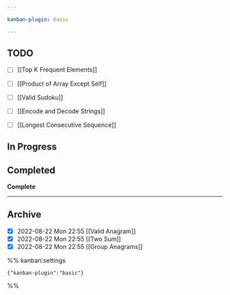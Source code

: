 ```yaml
---

kanban-plugin: basic

---
```


## TODO

- [ ] [[Top K Frequent Elements]]
- [ ] [[Product of Array Except Self]]
- [ ] [[Valid Sudoku]]
- [ ] [[Encode and Decode Strings]]
- [ ] [[Longest Consecutive Sequence]]


## In Progress



## Completed

**Complete**


***

## Archive

- [x] 2022-08-22 Mon 22:55 [[Valid Anagram]]
- [x] 2022-08-22 Mon 22:55 [[Two Sum]]
- [x] 2022-08-22 Mon 22:55 [[Group Anagrams]]

%% kanban:settings
```
{"kanban-plugin":"basic"}
```
%%